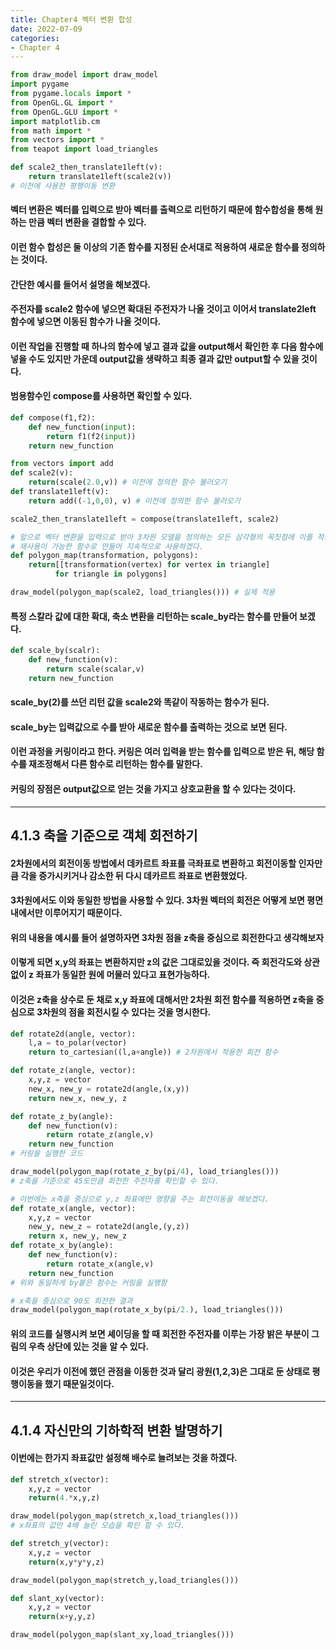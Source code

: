 ```yaml
---
title: Chapter4 벡터 변환 합성
date: 2022-07-09
categories:
- Chapter 4
---
```


```python
from draw_model import draw_model
import pygame
from pygame.locals import *
from OpenGL.GL import *
from OpenGL.GLU import *
import matplotlib.cm
from math import *
from vectors import * 
from teapot import load_triangles

```


```python
def scale2_then_translate1left(v):
    return translate1left(scale2(v))
# 이전에 사용한 평행이동 변환
```

#### 벡터 변환은 벡터를 입력으로 받아 벡터를 출력으로 리턴하기 때문에 함수합성을 통해 원하는 만큼 벡터 변환을 결합할 수 있다.  
#### 이런 함수 합성은 둘 이상의 기존 함수를 지정된 순서대로 적용하여 새로운 함수를 정의하는 것이다.

#### 간단한 예시를 들어서 설명을 해보겠다.  
#### 주전자를 scale2 함수에 넣으면 확대된 주전자가 나올 것이고 이어서 translate2left 함수에 넣으면 이동된 함수가 나올 것이다.  
#### 이런 작업을 진행할 때 하나의 함수에 넣고 결과 값을 output해서 확인한 후 다음 함수에 넣을 수도 있지만 가운데 output값을 생략하고 최종 결과 값만 output할 수 있을 것이다.
#### 범용함수인 compose를 사용하면 확인할 수 있다.


```python
def compose(f1,f2):
    def new_function(input):
        return f1(f2(input))
    return new_function
```


```python
from vectors import add
def scale2(v):
    return(scale(2.0,v)) # 이전에 정의한 함수 불러오기
def translate1left(v):
    return add((-1,0,0), v) # 이전에 정의한 함수 불러오기

scale2_then_translate1left = compose(translate1left, scale2)
```


```python
# 앞으로 벡터 변환을 입력으로 받아 3차원 모델을 정의하는 모든 삼각형의 꼭짓점에 이를 적용하는 일을 반복할 것이다.
# 재사용이 가능한 함수로 만들어 지속적으로 사용하겠다.
def polygon_map(transformation, polygons):
    return[[transformation(vertex) for vertex in triangle]
          for triangle in polygons]
```


```python
draw_model(polygon_map(scale2, load_triangles())) # 실제 적용
```

#### 특정 스칼라 값에 대한 확대, 축소 변환을 리턴하는 scale_by라는 함수를 만들어 보겠다.


```python
def scale_by(scalr):
    def new_function(v):
        return scale(scalar,v)
    return new_function
```

#### scale_by(2)를 쓰던 리턴 값을 scale2와 똑같이 작동하는 함수가 된다.
#### scale_by는 입력값으로 수를 받아 새로운 함수를 출력하는 것으로 보면 된다.
#### 이런 과정을 커링이라고 한다. 커링은 여러 입력을 받는 함수를 입력으로 받은 뒤, 해당 함수를 재조정해서 다른 함수로 리턴하는 함수를 말한다.
#### 커링의 장점은 output값으로 얻는 것을 가지고 상호교환을 할 수 있다는 것이다.

-------------------

## 4.1.3 축을 기준으로 객체 회전하기
#### 2차원에서의 회전이동 방법에서 데카르트 좌표를 극좌표로 변환하고 회전이동할 인자만큼 각을 증가시키거나 감소한 뒤 다시 데카르트 좌표로 변환했었다. 
#### 3차원에서도 이와 동일한 방법을 사용할 수 있다. 3차원 벡터의 회전은 어떻게 보면 평면 내에서만 이루어지기 때문이다. 
#### 위의 내용을 예시를 들어 설명하자면 3차원 점을 z축을 중심으로 회전한다고 생각해보자
#### 이렇게 되면 x,y의 좌표는 변환하지만 z의 값은 그대로있을 것이다. 즉 회전각도와 상관없이 z 좌표가 동일한 원에 머물러 있다고 표현가능하다.
#### 이것은 z축을 상수로 둔 채로 x,y 좌표에 대해서만 2차원 회전 함수를 적용하면 z축을 중심으로 3차원의 점을 회전시킬 수 있다는 것을 명시한다.


```python
def rotate2d(angle, vector):
    l,a = to_polar(vector)
    return to_cartesian((l,a+angle)) # 2차원에서 적용한 회전 함수
```


```python
def rotate_z(angle, vector):
    x,y,z = vector
    new_x, new_y = rotate2d(angle,(x,y))
    return new_x, new_y, z
```


```python
def rotate_z_by(angle):
    def new_function(v):
        return rotate_z(angle,v)
    return new_function 
# 커링을 실행한 코드
```


```python
draw_model(polygon_map(rotate_z_by(pi/4), load_triangles())) 
# z축을 기준으로 45도만큼 회전한 주전자를 확인할 수 있다.
```


```python
# 이번에는 x축을 중심으로 y,z 좌표에만 영향을 주는 회전이동을 해보겠다.
def rotate_x(angle, vector):
    x,y,z = vector
    new_y, new_z = rotate2d(angle,(y,z))
    return x, new_y, new_z
def rotate_x_by(angle):
    def new_function(v):
        return rotate_x(angle,v)
    return new_function
# 위와 동일하게 by붙은 함수는 커링을 실행함
```


```python
# x축을 중심으로 90도 회전한 결과
draw_model(polygon_map(rotate_x_by(pi/2.), load_triangles()))
```

#### 위의 코드를 실행시켜 보면 셰이딩을 할 때 회전한 주전자를 이루는 가장 밝은 부분이 그림의 우측 상단에 있는 것을 알 수 있다. 
#### 이것은 우리가 이전에 했던 관점을 이동한 것과 달리 광원(1,2,3)은 그대로 둔 상태로 평행이동을 했기 때문일것이다.

_______________________

## 4.1.4 자신만의 기하학적 변환 발명하기
#### 이번에는 한가지 좌표값만 설정해 배수로 늘려보는 것을 하겠다.


```python
def stretch_x(vector):
    x,y,z = vector
    return(4.*x,y,z)
```


```python
draw_model(polygon_map(stretch_x,load_triangles())) 
# x좌표의 값만 4배 늘린 모습을 확인 할 수 있다.
```


```python
def stretch_y(vector):
    x,y,z = vector
    return(x,y*y*y,z)
```


```python
draw_model(polygon_map(stretch_y,load_triangles())) 
```


```python
def slant_xy(vector):
    x,y,z = vector
    return(x+y,y,z)
```


```python
draw_model(polygon_map(slant_xy,load_triangles())) 
```


```python

```

